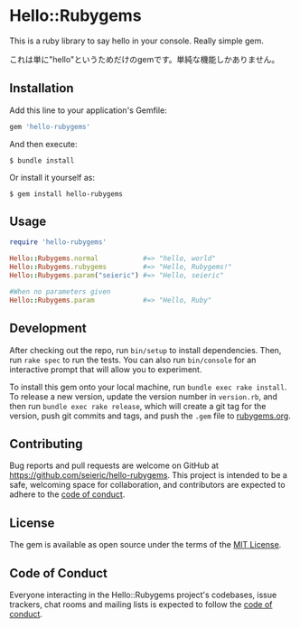 # Hello::Rubygems

This is a ruby library to say hello in your console. Really simple gem.

これは単に"hello"というためだけのgemです。単純な機能しかありません。

## Installation

Add this line to your application's Gemfile:

```ruby
gem 'hello-rubygems'
```

And then execute:

    $ bundle install

Or install it yourself as:

    $ gem install hello-rubygems

## Usage

```ruby
require 'hello-rubygems'

Hello::Rubygems.normal           #=> "hello, world"
Hello::Rubygems.rubygems         #=> "Hello, Rubygems!"
Hello::Rubygems.param("seieric") #=> "Hello, seieric"

#When no parameters given
Hello::Rubygems.param            #=> "Hello, Ruby"
```
## Development

After checking out the repo, run `bin/setup` to install dependencies. Then, run `rake spec` to run the tests. You can also run `bin/console` for an interactive prompt that will allow you to experiment.

To install this gem onto your local machine, run `bundle exec rake install`. To release a new version, update the version number in `version.rb`, and then run `bundle exec rake release`, which will create a git tag for the version, push git commits and tags, and push the `.gem` file to [rubygems.org](https://rubygems.org).

## Contributing

Bug reports and pull requests are welcome on GitHub at https://github.com/seieric/hello-rubygems. This project is intended to be a safe, welcoming space for collaboration, and contributors are expected to adhere to the [code of conduct](https://github.com/seieric/hello-rubygems/blob/master/CODE_OF_CONDUCT.md).


## License

The gem is available as open source under the terms of the [MIT License](https://opensource.org/licenses/MIT).

## Code of Conduct

Everyone interacting in the Hello::Rubygems project's codebases, issue trackers, chat rooms and mailing lists is expected to follow the [code of conduct](https://github.com/seieric/hello-rubygems/blob/master/CODE_OF_CONDUCT.md).
